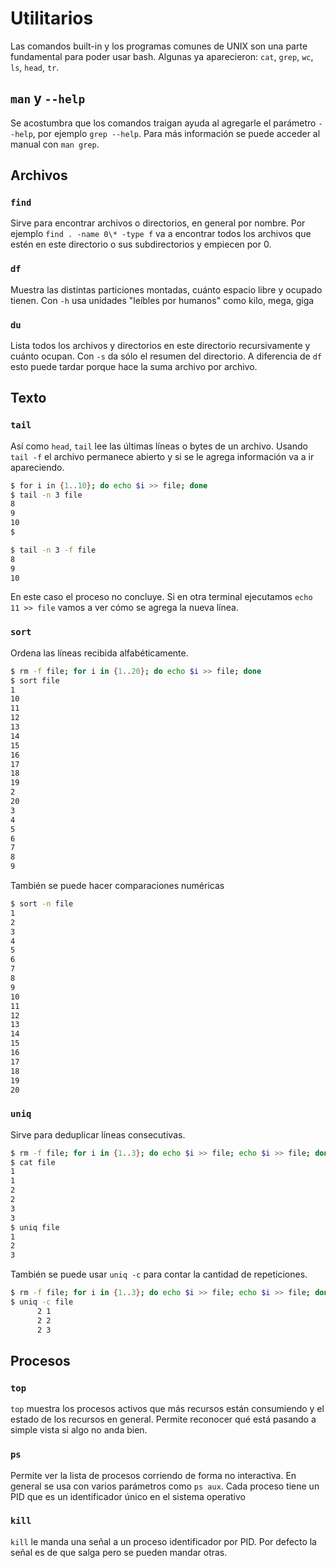 # Utilitarios

Las comandos built-in y los programas comunes de UNIX son una parte fundamental para poder usar
bash. Algunas ya aparecieron: `cat`, `grep`, `wc`, `ls`, `head`, `tr`.

## `man` y `--help`

Se acostumbra que los comandos traigan ayuda al agregarle el parámetro `--help`, por ejemplo
`grep --help`. Para más información se puede acceder al manual con `man grep`.

## Archivos

### `find`

Sirve para encontrar archivos o directorios, en general por nombre. Por ejemplo
`find . -name 0\* -type f` va a encontrar todos los archivos que estén en este directorio o sus
subdirectorios y empiecen por 0.

### `df`

Muestra las distintas particiones montadas, cuánto espacio libre y ocupado tienen. Con `-h` usa
unidades "leíbles por humanos" como kilo, mega,
giga

### `du`

Lista todos los archivos y directorios en este directorio recursivamente y cuánto ocupan. Con `-s`
da sólo el resumen del directorio. A diferencia de `df` esto puede tardar porque hace la suma
archivo por archivo.


## Texto

### `tail`

Así como `head`, `tail` lee las últimas líneas o bytes de un archivo. Usando `tail -f` el archivo
permanece abierto y si se le agrega información va a ir apareciendo.

```bash
$ for i in {1..10}; do echo $i >> file; done
$ tail -n 3 file
8
9
10
$
```

```bash
$ tail -n 3 -f file
8
9
10
```

En este caso el proceso no concluye. Si en otra terminal ejecutamos `echo 11 >> file` vamos a ver
cómo se agrega la nueva línea.

### `sort`

Ordena las líneas recibida alfabéticamente.

```bash
$ rm -f file; for i in {1..20}; do echo $i >> file; done
$ sort file
1
10
11
12
13
14
15
16
17
18
19
2
20
3
4
5
6
7
8
9
```

También se puede hacer comparaciones numéricas

```bash
$ sort -n file
1
2
3
4
5
6
7
8
9
10
11
12
13
14
15
16
17
18
19
20
```

### `uniq`

Sirve para deduplicar líneas consecutivas.

```bash
$ rm -f file; for i in {1..3}; do echo $i >> file; echo $i >> file; done
$ cat file
1
1
2
2
3
3
$ uniq file
1
2
3
```

También se puede usar `uniq -c` para contar la cantidad de repeticiones.

```bash
$ rm -f file; for i in {1..3}; do echo $i >> file; echo $i >> file; done
$ uniq -c file
      2 1
      2 2
      2 3
```

## Procesos

### `top`

`top` muestra los procesos activos que más recursos están consumiendo y el estado de los recursos
en general. Permite reconocer qué está pasando a simple vista si algo no anda bien.

### `ps`

Permite ver la lista de procesos corriendo de forma no interactiva. En general se usa con varios
parámetros como `ps aux`. Cada proceso tiene un PID que es un identificador único en el sistema
operativo

### `kill`

`kill` le manda una señal a un proceso identificador por PID. Por defecto la señal es de que salga
pero se pueden mandar otras.

